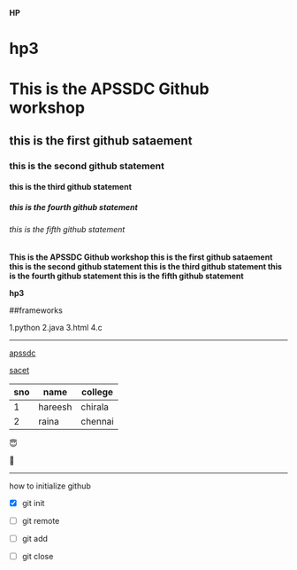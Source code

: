 **HP** 
# hp3
# This is the APSSDC Github workshop
## this is the first github sataement
### this is the second github statement
#### this is the third github statement
##### this is the fourth github statement
###### this is the fifth github statement

**This is the APSSDC Github workshop this is the first github sataement this is the second github statement this is the third github statement this is the fourth github statement this is the fifth github statement**

**hp3**

##frameworks

1.python
2.java
3.html
4.c
____

[apssdc](https://apssdc.in)

[sacet](http://sacet.ac.in)

sno | name | college
----| -----| -------
1   |hareesh|chirala
2  |raina |chennai

:innocent:

:kiss:
___


how to initialize github 
- [x] git init
- [ ] git remote
- [ ] git add
- [ ] git close

